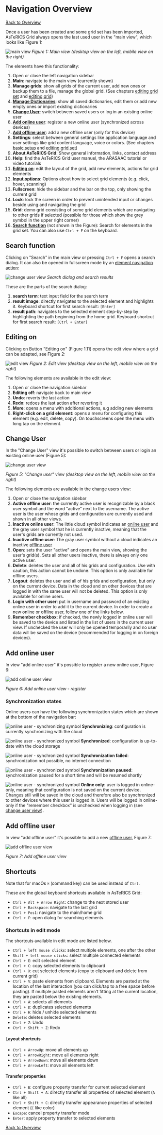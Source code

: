 # Navigation Overview

[Back to Overview](README.md)

Once a user has been created and some grid set has been imported, AsTeRICS Grid always opens the last used user in the "main view", which looks like Figure 1:

![main view](./img/main_en.jpg)
*Figure 1: Main view (desktop view on the left, mobile view on the right)*

The elements have this functionality:

1. Open or close the left navigation sidebar
2. **Main**: navigate to the main view (currently shown)
3. **Manage grids**: show all grids of the current user, add new ones or backup them to a file, manage the global grid. (See chapters [editing grid set](05_editing-grid-set) and [editing grid](06_editing-grid.md))
4. [**Manage Dictionaries**](10_dictionaries.md): show all saved dictionaries, edit them or add new empty ones or import existing dictionaries
5. [**Change User**](04_navigation-overview.md#change-user): switch between saved users or log in an existing online user
6. [**Add online user**](04_navigation-overview.md#add-online-user): register a new online user (synchronized across devices)
7. [**Add offline user**](04_navigation-overview.md#add-offline-user): add a new offline user (only for this device)
8. **Settings**: select between general settings like application language and user settings like grid content language, voice or colors. (See chapters [basic setup](03_basic_setup.md) and [editing grid set](05_editing-grid-set.md))
9. **About AsTeRICS Grid**: Show general information, links, contact address
10. **Help**: find the AsTeRICS Grid user manuel, the ARASAAC tutorial or video tutorials
11. [**Editing on**](04_navigation-overview.md#editing-on): edit the layout of the grid, add new elements, actions for grid elements
12. [**Input options**](09_input-options.md): Options about how to select grid elements (e.g. click, hover, scanning)
13. **Fullscreen**: hide the sidebar and the bar on the top, only showing the current grid 
14. **Lock**: lock the screen in order to prevent unintended input or changes beside using and navigating the grid 
15. **Grid**: demo grid consisting of some grid elements which are navigating to other grids if selected (possible for those which show the grey symbol in the upper right corner)
16. [**Search function**](04_navigation-overview.md#search-function) (not shown in the Figure): Search for elements in the grid set. You can also use `Ctrl + F` on the keyboard.

## Search function
Clicking on "Search" in the main view or pressing `Ctrl + F` opens a search dialog. It can also be opened in fullscreen mode by an [element navigation action](08_actions.md#navigate-to-other-grid):

![change user view](./img/search-dialog.png)
*Search dialog and search results*

These are the parts of the search dialog:
1. **search term**: text input field for the search term
2. **result image**: directly navigates to the selected element and highlights it. Keyboard shortcut for first search result: `[Enter]`
3. **result path**: navigates to the selected element step-by-step by highlighting the path beginning from the home grid. Keyboard shortcut for first search result: `[Ctrl + Enter]`


## Editing on

Clicking on Button "Editing on" (Figure 1.11) opens the edit view where a grid can be adapted, see Figure 2:

![edit view](./img/edit_en.jpg)
*Figure 2: Edit view (desktop view on the left, mobile view on the right)*

The following elements are available in the edit view:

1. Open or close the navigation sidebar
2. **Editing off**: navigate back to main view
3. **Undo**: reverts the last action
4. **Redo**: redoes the last action after reverting it
5. **More**: opens a menu with additional actions, e.g adding new elements
6. **Right-click on a grid element**: opens a menu for configuring this element (e.g. edit, delete, copy). On touchscreens open the menu with long tap on the element.

## Change User

In the "Change User" view it's possible to switch between users or login an existing online user (Figure 5):

![change user view](./img/login_en.jpg)

*Figure 5: "Change user" view (desktop view on the left, mobile view on the right)*

The following elements are available in the change users view:

1. Open or close the navigation sidebar
2. **Active offline user**: the currently active user is recognizable by a black user symbol and the word "active" next to the username. The active user is the user whose grids and configuration are currently used and shown in all other views. 
3. **Inactive online user**: The little cloud symbol indicates an [online user](01_terms.md#user) and the gray user symbol that he is currently inactive, meaning that the user's grids are currently not used.
4. **Inactive offline user**: The gray user symbol without a cloud indicates an inactive [offline user](01_terms.md#user)
5. **Open**: sets the user "active" and opens the main view, showing the user's grid(s). Sets all other users inactive, there is always only one active user.
6. **Delete**: deletes the user and all of his grids and configuration. Use with caution, this action cannot be undone. This option is only available for offline users.
7. **Logout**: deletes the user and all of his grids and configuration, but only on the current device. Data in the cloud and on other devices that are logged in with the same user will not be deleted. This option is only available for online users.
8. **Login with other user**: put in username and password of an existing online user in order to add it to the current device. In order to create a new online or offline user, follow one of the links below.
9. **Remember checkbox**: if checked, the newly logged in online user will be saved to the device and listed in the list of users in the current user view. If unchecked the user will only be opened temporarily and no user data will be saved on the device (recommended for logging in on foreign devices).

## Add online user

In view "add online user" it's possible to register a new online user, Figure 6:

![add online user view](./img/register_online_en.jpg)

*Figure 6: Add online user view - register*

### Synchronization states

Online users can have the following synchronization states which are shown at the bottom of the navigation bar:

![online user - synchronizing symbol](./img/online_user_synchronizing.jpg) **Synchronizing**: configuration is currently synchronizing with the cloud

![online user - synchronized symbol](./img/online_user_synchronized.jpg) **Synchronized**: configuration is up-to-date with the cloud storage

![online user - synchronized symbol](./img/online_user_failed.jpg) **Synchronization failed**: synchronization not possible, no internet connection

![online user - synchronized symbol](./img/online_user_paused.jpg) **Synchronization paused**: synchronization paused for a short time and will be resumed shortly

![online user - synchronized symbol](./img/online_user_onlineonly.jpg) **Online only**: user is logged in online-only, meaning that configuration is not saved on the current device. Changes still will be saved in the cloud and therefore also be synchronized to other devices where this user is logged in. Users will be logged in online-only if the "remember checkbox" is unchecked when logging in (see [change user view](02_navigation.md#change-user---view)).

## Add offline user

In view "add offline user" it's possible to add a new [offline user](01_terms.md#user), Figure 7:

![add offline user view](./img/add_offline_en.jpg)

*Figure 7: Add offline user view*

## Shortcuts

Note that for macOs `⌘` (command key) can be used instead of `Ctrl`.

These are the global keyboard shortcuts available in AsTeRICS Grid:
* `Ctrl + Alt + Arrow Right`: change to the next stored user
* `Ctrl + Backspace`: navigate to the last grid
* `Ctrl + Pos1`: navigate to the main/home grid
* `Ctrl + F`: open dialog for searching elements

### Shortcuts in edit mode
The shortcuts available in edit mode are listed below.

- `Ctrl + left mouse clicks`: select multiple elements, one after the other
- `Shift + left mouse clicks`: select multiple connected elements
- `Ctrl + E`: edit selected element
- `Ctrl + C`: copy selected elements to clipboard
- `Ctrl + X`: cut selected elements (copy to clipboard and delete from current grid)
- `Ctrl + V`: paste elements from clipboard. Elements are pasted at the location of the last interaction (you can click/tap to a free space before pasting). If multiple pasted elements aren't fitting at the current location, they are pasted below the existing elements.
- `Ctrl + A`: selects all elements
- `Ctrl + D`: duplicates selected elements
- `Ctrl + H`: hide / unhide selected elements
- `Delete`: deletes selected elements
- `Ctrl + Z`: Undo
- `Ctrl + Shift + Z`: Redo

#### Layout shortcuts
- `Ctrl + ArrowUp`: move all elements up
- `Ctrl + ArrowRight`: move all elements right
- `Ctrl + ArrowDown`: move all elements down
- `Ctrl + ArrowLeft`: move all elements left

#### Transfer properties
- `Ctrl + B`: configure property transfer for current selected element
- `Ctrl + Shift + A`: directly transfer all properties of selected element (`A` like all)
- `Ctrl + Shift + C`: directly transfer appearance properties of selected element (`C` like color)
- `Escape`: cancel property transfer mode
- `Enter`: apply property transfer to selected elements

[Back to Overview](README.md)